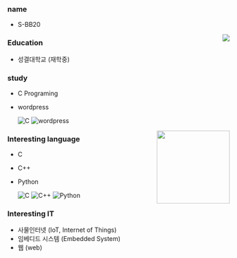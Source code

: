 ### name
- S-BB20

<img align='right' src="http://mazassumnida.wtf/api/v2/generate_badge?boj=seulbi0108">

### Education
- 성결대학교 (재학중)

### study
- C Programing    
- wordpress

   ![C](https://img.shields.io/badge/-A8B9cc?style=flat-square&logo=C&logoColor=white) ![wordpress](https://img.shields.io/badge/Wordpress-21759B?style=flat-square&logo=wordpress&logoColor=white)

<img align='right' src="https://github-readme-stats.vercel.app/api?username=S-BB20" height="165">

### Interesting language
- C   
- C++
- Python

   ![C](https://img.shields.io/badge/-A8B9cc?style=flat-square&logo=C&logoColor=white) ![C++](https://img.shields.io/badge/C++-00599C?style=flat-square&logo=C%2B%2B&logoColor=white) ![Python](https://img.shields.io/badge/Python-3776AB?style=flat-square&logo=Python&logoColor=white)

### Interesting IT
- 사물인터넷 (IoT, Internet of Things)   
- 임베디드 시스템 (Embedded System)    
- 웹 (web)
